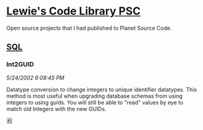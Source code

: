 # [Lewie's Code Library PSC](../../README.md)

Open source projects that I had published to Planet Source Code.

## [SQL](../README.md)

### Int2GUID

*5/24/2002 6:08:45 PM*

Datatype conversion to change integers to unique identifier datatypes. This method is most useful when upgrading database schemas from using integers to using guids. You will still be able to "read" values by eye to match old Integers with the new GUIDs.

![Screenshot of Int2GUID](/screenshot.gif)



